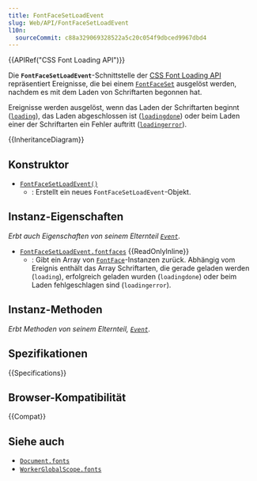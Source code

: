 ```yaml
---
title: FontFaceSetLoadEvent
slug: Web/API/FontFaceSetLoadEvent
l10n:
  sourceCommit: c88a329069328522a5c20c054f9dbced9967dbd4
---
```


{{APIRef("CSS Font Loading API")}}

Die **`FontFaceSetLoadEvent`**-Schnittstelle der [CSS Font Loading API](/de/docs/Web/API/CSS_Font_Loading_API) repräsentiert Ereignisse, die bei einem [`FontFaceSet`](/de/docs/Web/API/FontFaceSet) ausgelöst werden, nachdem es mit dem Laden von Schriftarten begonnen hat.

Ereignisse werden ausgelöst, wenn das Laden der Schriftarten beginnt ([`loading`](/de/docs/Web/API/FontFaceSet/loading_event)), das Laden abgeschlossen ist ([`loadingdone`](/de/docs/Web/API/FontFaceSet/loadingdone_event)) oder beim Laden einer der Schriftarten ein Fehler auftritt ([`loadingerror`](/de/docs/Web/API/FontFaceSet/loadingerror_event)).

{{InheritanceDiagram}}

## Konstruktor

- [`FontFaceSetLoadEvent()`](/de/docs/Web/API/FontFaceSetLoadEvent/FontFaceSetLoadEvent)
  - : Erstellt ein neues `FontFaceSetLoadEvent`-Objekt.

## Instanz-Eigenschaften

_Erbt auch Eigenschaften von seinem Elternteil [`Event`](/de/docs/Web/API/Event)_.

- [`FontFaceSetLoadEvent.fontfaces`](/de/docs/Web/API/FontFaceSetLoadEvent/fontfaces) {{ReadOnlyInline}}
  - : Gibt ein Array von [`FontFace`](/de/docs/Web/API/FontFace)-Instanzen zurück.
    Abhängig vom Ereignis enthält das Array Schriftarten, die gerade geladen werden (`loading`), erfolgreich geladen wurden (`loadingdone`) oder beim Laden fehlgeschlagen sind (`loadingerror`).

## Instanz-Methoden

_Erbt Methoden von seinem Elternteil, [`Event`](/de/docs/Web/API/Event)_.

## Spezifikationen

{{Specifications}}

## Browser-Kompatibilität

{{Compat}}

## Siehe auch

- [`Document.fonts`](/de/docs/Web/API/Document/fonts)
- [`WorkerGlobalScope.fonts`](/de/docs/Web/API/WorkerGlobalScope/fonts)
